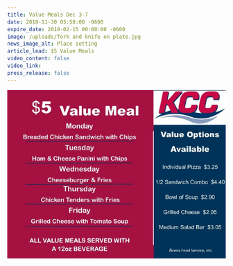 ```yaml
---
title: Value Meals Dec 3-7
date: 2018-11-30 05:58:00 -0600
expire_date: 2019-02-15 00:00:00 -0600
image: /uploads/fork and knife on plate.jpg
news_image_alt: Place setting
article_lead: $5 Value Meals
video_content: false
video_link:
press_release: false
---
```


![](/uploads/12-3--7-2018-value-menu-wk-1.jpg)